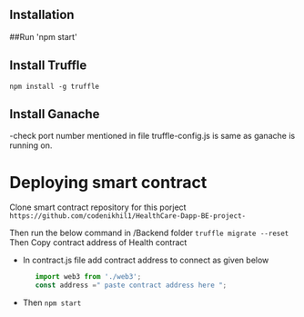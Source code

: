 ## Installation

##Run 'npm start'

## Install Truffle
```npm install -g truffle```
## Install Ganache

-check port number mentioned in file truffle-config.js is same as ganache is running on.

# Deploying smart contract
Clone smart contract repository for this porject
```https://github.com/codenikhil1/HealthCare-Dapp-BE-project-```


Then run the below command in /Backend folder
```truffle migrate --reset```
Then Copy contract address of Health contract



- In contract.js file add contract address to connect as given below
  ```javascript
     import web3 from './web3';
     const address =" paste contract address here ";
  ```
  
- Then
  ```npm start```

